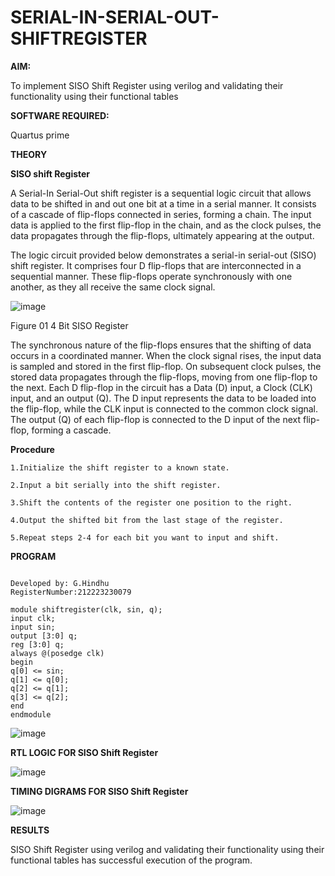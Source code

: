 # SERIAL-IN-SERIAL-OUT-SHIFTREGISTER

**AIM:**

To implement  SISO Shift Register using verilog and validating their functionality using their functional tables

**SOFTWARE REQUIRED:**

Quartus prime

**THEORY**

**SISO shift Register**

A Serial-In Serial-Out shift register is a sequential logic circuit that allows data to be shifted in and out one bit at a time in a serial manner. It consists of a cascade of flip-flops connected in series, forming a chain. The input data is applied to the first flip-flop in the chain, and as the clock pulses, the data propagates through the flip-flops, ultimately appearing at the output.

The logic circuit provided below demonstrates a serial-in serial-out (SISO) shift register. It comprises four D flip-flops that are interconnected in a sequential manner. These flip-flops operate synchronously with one another, as they all receive the same clock signal.

![image](https://github.com/naavaneetha/SERIAL-IN-SERIAL-OUT-SHIFTREGISTER/assets/154305477/e81c4072-37f9-46c6-8145-566764b74c3a)

Figure 01 4 Bit SISO Register

The synchronous nature of the flip-flops ensures that the shifting of data occurs in a coordinated manner. When the clock signal rises, the input data is sampled and stored in the first flip-flop. On subsequent clock pulses, the stored data propagates through the flip-flops, moving from one flip-flop to the next.
Each D flip-flop in the circuit has a Data (D) input, a Clock (CLK) input, and an output (Q). The D input represents the data to be loaded into the flip-flop, while the CLK input is connected to the common clock signal. The output (Q) of each flip-flop is connected to the D input of the next flip-flop, forming a cascade.

**Procedure**

```
1.Initialize the shift register to a known state.

2.Input a bit serially into the shift register.

3.Shift the contents of the register one position to the right.

4.Output the shifted bit from the last stage of the register.

5.Repeat steps 2-4 for each bit you want to input and shift.
```

**PROGRAM**

```

Developed by: G.Hindhu
RegisterNumber:212223230079

module shiftregister(clk, sin, q);
input clk;
input sin;
output [3:0] q;
reg [3:0] q;
always @(posedge clk)
begin
q[0] <= sin;
q[1] <= q[0];
q[2] <= q[1];
q[3] <= q[2];
end
endmodule

```
![image](https://github.com/hindhujanaki/SERIAL-IN-SERIAL-OUT-SHIFTREGISTER/assets/148514666/3a21e11f-48c9-4b83-af46-5bd3bc64d888)


**RTL LOGIC FOR SISO Shift Register**

![image](https://github.com/hindhujanaki/SERIAL-IN-SERIAL-OUT-SHIFTREGISTER/assets/148514666/9d0173a3-52ad-47e1-8cb5-3f17eb6ef550)

**TIMING DIGRAMS FOR SISO Shift Register**

![image](https://github.com/hindhujanaki/SERIAL-IN-SERIAL-OUT-SHIFTREGISTER/assets/148514666/0434c7a2-43bf-487d-b916-acfe65725233)


**RESULTS**

SISO Shift Register using verilog and validating their functionality using their functional tables has successful execution of the program.

